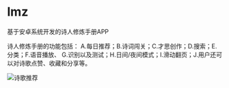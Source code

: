 # lmz
基于安卓系统开发的诗人修炼手册APP

诗人修炼手册的功能包括：
A.每日推荐；B.诗词闯关；C.才思创作；D.搜索；E.分类；F.语音播放、
G.识别以及测试；H.日间/夜间模式；I.滑动翻页；J.用户还可以对诗歌点赞、收藏和分享等。

![诗歌推荐](http://m.qpic.cn/psc?/V10y8Zuf3OsLTA/3lHDciuJvCmIXyMFPDUKZC1H3jTixIlrdrClwQZdQMy88MgspBfZWP19bKS.Cm1GeegCQJex.SV6orlyYbAMsQ!!/mnull&bo=ZwFOAmcBTgIDCSw!&rf=photolist&t=5)

